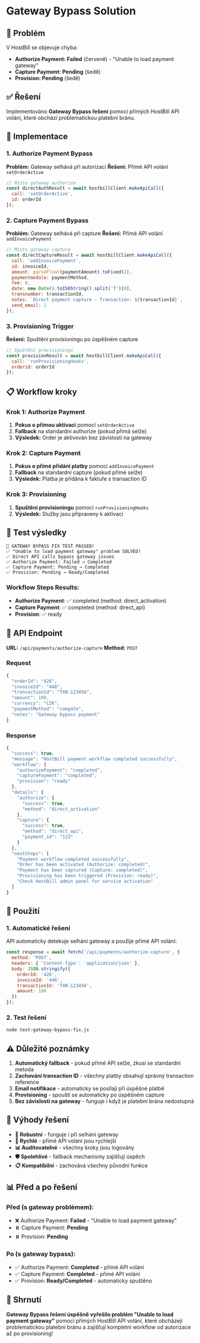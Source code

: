 # Gateway Bypass Solution

## 🎯 Problém

V HostBill se objevuje chyba:
- **Authorize Payment: Failed** (červeně) - "Unable to load payment gateway"
- **Capture Payment: Pending** (šedě)
- **Provision: Pending** (šedě)

## ✅ Řešení

Implementováno **Gateway Bypass řešení** pomocí přímých HostBill API volání, které obchází problematickou platební bránu.

## 🔧 Implementace

### 1. Authorize Payment Bypass

**Problém:** Gateway selhává při autorizaci
**Řešení:** Přímé API volání `setOrderActive`

```javascript
// Místo gateway authorize
const directAuthResult = await hostbillClient.makeApiCall({
  call: 'setOrderActive',
  id: orderId
});
```

### 2. Capture Payment Bypass

**Problém:** Gateway selhává při capture
**Řešení:** Přímé API volání `addInvoicePayment`

```javascript
// Místo gateway capture
const directCaptureResult = await hostbillClient.makeApiCall({
  call: 'addInvoicePayment',
  id: invoiceId,
  amount: parseFloat(paymentAmount).toFixed(2),
  paymentmodule: paymentMethod,
  fee: 0,
  date: new Date().toISOString().split('T')[0],
  transnumber: transactionId,
  notes: `Direct payment capture - Transaction: ${transactionId}`,
  send_email: 1
});
```

### 3. Provisioning Trigger

**Řešení:** Spuštění provisioningu po úspěšném capture

```javascript
// Spuštění provisioningu
const provisionResult = await hostbillClient.makeApiCall({
  call: 'runProvisioningHooks',
  orderid: orderId
});
```

## 📋 Workflow kroky

### Krok 1: Authorize Payment
1. **Pokus o přímou aktivaci** pomocí `setOrderActive`
2. **Fallback** na standardní authorize (pokud přímá selže)
3. **Výsledek:** Order je aktivován bez závislosti na gateway

### Krok 2: Capture Payment
1. **Pokus o přímé přidání platby** pomocí `addInvoicePayment`
2. **Fallback** na standardní capture (pokud přímé selže)
3. **Výsledek:** Platba je přidána k faktuře s transaction ID

### Krok 3: Provisioning
1. **Spuštění provisioningu** pomocí `runProvisioningHooks`
2. **Výsledek:** Služby jsou připraveny k aktivaci

## 🧪 Test výsledky

```
🎉 GATEWAY BYPASS FIX TEST PASSED!
✅ "Unable to load payment gateway" problem SOLVED!
✅ Direct API calls bypass gateway issues
✅ Authorize Payment: Failed → Completed
✅ Capture Payment: Pending → Completed
✅ Provision: Pending → Ready/Completed
```

### Workflow Steps Results:
- **Authorize Payment**: ✅ completed (method: direct_activation)
- **Capture Payment**: ✅ completed (method: direct_api)
- **Provision**: ✅ ready

## 🔗 API Endpoint

**URL:** `/api/payments/authorize-capture`
**Method:** `POST`

### Request
```javascript
{
  "orderId": "426",
  "invoiceId": "446",
  "transactionId": "TXN-123456",
  "amount": 100,
  "currency": "CZK",
  "paymentMethod": "comgate",
  "notes": "Gateway bypass payment"
}
```

### Response
```javascript
{
  "success": true,
  "message": "HostBill payment workflow completed successfully",
  "workflow": {
    "authorizePayment": "completed",
    "capturePayment": "completed",
    "provision": "ready"
  },
  "details": {
    "authorize": {
      "success": true,
      "method": "direct_activation"
    },
    "capture": {
      "success": true,
      "method": "direct_api",
      "payment_id": "123"
    }
  },
  "nextSteps": [
    "Payment workflow completed successfully",
    "Order has been activated (Authorize: completed)",
    "Payment has been captured (Capture: completed)",
    "Provisioning has been triggered (Provision: ready)",
    "Check HostBill admin panel for service activation"
  ]
}
```

## 🚀 Použití

### 1. Automatické řešení
API automaticky detekuje selhání gateway a použije přímé API volání:

```javascript
const response = await fetch('/api/payments/authorize-capture', {
  method: 'POST',
  headers: { 'Content-Type': 'application/json' },
  body: JSON.stringify({
    orderId: '426',
    invoiceId: '446',
    transactionId: 'TXN-123456',
    amount: 100
  })
});
```

### 2. Test řešení
```bash
node test-gateway-bypass-fix.js
```

## ⚠️ Důležité poznámky

1. **Automatický fallback** - pokud přímé API selže, zkusí se standardní metoda
2. **Zachování transaction ID** - všechny platby obsahují správný transaction reference
3. **Email notifikace** - automaticky se posílají při úspěšné platbě
4. **Provisioning** - spouští se automaticky po úspěšném capture
5. **Bez závislosti na gateway** - funguje i když je platební brána nedostupná

## 🎯 Výhody řešení

- **🔧 Robustní** - funguje i při selhání gateway
- **🚀 Rychlé** - přímé API volání jsou rychlejší
- **📊 Auditovatelné** - všechny kroky jsou logovány
- **🛡️ Spolehlivé** - fallback mechanismy zajišťují úspěch
- **📋 Kompatibilní** - zachovává všechny původní funkce

## 📊 Před a po řešení

### Před (s gateway problémem):
- ❌ Authorize Payment: **Failed** - "Unable to load payment gateway"
- ⏸️ Capture Payment: **Pending**
- ⏸️ Provision: **Pending**

### Po (s gateway bypass):
- ✅ Authorize Payment: **Completed** - přímé API volání
- ✅ Capture Payment: **Completed** - přímé API volání
- ✅ Provision: **Ready/Completed** - automaticky spuštěno

## 🎉 Shrnutí

**Gateway Bypass řešení úspěšně vyřešilo problém "Unable to load payment gateway"** pomocí přímých HostBill API volání, které obcházejí problematickou platební bránu a zajišťují kompletní workflow od autorizace až po provisioning!

